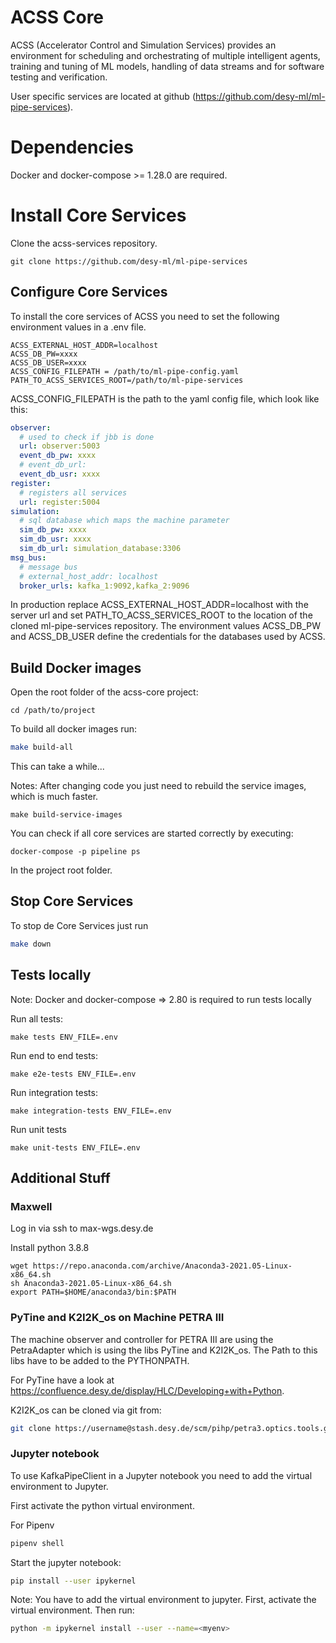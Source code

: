 # ACSS Core

ACSS (Accelerator Control and Simulation Services) provides an environment for scheduling and orchestrating of multiple intelligent agents, training and tuning of ML models, handling of data streams and for software testing and verification.

User specific services are located at github (https://github.com/desy-ml/ml-pipe-services).

# Dependencies

Docker and docker-compose >= 1.28.0 are required.

# Install Core Services

Clone the acss-services repository.
```
git clone https://github.com/desy-ml/ml-pipe-services
```

## Configure Core Services
To install the core services of ACSS you need to set the following environment values in a .env file.
```
ACSS_EXTERNAL_HOST_ADDR=localhost
ACSS_DB_PW=xxxx
ACSS_DB_USER=xxxx
ACSS_CONFIG_FILEPATH = /path/to/ml-pipe-config.yaml
PATH_TO_ACSS_SERVICES_ROOT=/path/to/ml-pipe-services
```

ACSS_CONFIG_FILEPATH is the path to the yaml config file, which look like this:

```yml
observer:
  # used to check if jbb is done
  url: observer:5003
  event_db_pw: xxxx
  # event_db_url:
  event_db_usr: xxxx
register:
  # registers all services
  url: register:5004
simulation:
  # sql database which maps the machine parameter
  sim_db_pw: xxxx
  sim_db_usr: xxxx
  sim_db_url: simulation_database:3306
msg_bus:
  # message bus
  # external_host_addr: localhost
  broker_urls: kafka_1:9092,kafka_2:9096
```

In production replace ACSS_EXTERNAL_HOST_ADDR=localhost with the server url and set PATH_TO_ACSS_SERVICES_ROOT to the location of the cloned ml-pipe-services repository.
The environment values ACSS_DB_PW and ACSS_DB_USER define the credentials for the databases used by ACSS.


## Build Docker images
Open the root folder of the acss-core project:
```
cd /path/to/project
```

To build all docker images run:
```bash
make build-all
``` 
This can take a while...

Notes: After changing code you just need to rebuild the service images, which is much faster.
```
make build-service-images
```

You can check if all core services are started correctly by executing:

```
docker-compose -p pipeline ps
```
In the project root folder.

## Stop Core Services
To stop de Core Services just run
``` bash
make down
```

## Tests locally
Note: Docker and docker-compose => 2.80 is required to run tests locally

Run all tests:
```
make tests ENV_FILE=.env
```
Run end to end tests:
```
make e2e-tests ENV_FILE=.env
```
Run integration tests:
```
make integration-tests ENV_FILE=.env
```
Run unit tests
```
make unit-tests ENV_FILE=.env
```
## Additional Stuff
### Maxwell
Log in via ssh to max-wgs.desy.de

Install python 3.8.8 
```
wget https://repo.anaconda.com/archive/Anaconda3-2021.05-Linux-x86_64.sh
sh Anaconda3-2021.05-Linux-x86_64.sh
export PATH=$HOME/anaconda3/bin:$PATH
```

### PyTine and K2I2K_os on Machine PETRA III
The machine observer and controller for PETRA III are using the PetraAdapter which is using the libs PyTine and K2I2K_os.
The Path to this libs have to be added to the PYTHONPATH. 

For PyTine have a look at https://confluence.desy.de/display/HLC/Developing+with+Python. 

K2I2K_os can be cloned via git from: 
```bash
git clone https://username@stash.desy.de/scm/pihp/petra3.optics.tools.git
```


### Jupyter notebook
To use KafkaPipeClient in a Jupyter notebook you need to add the virtual environment to Jupyter.

First activate the python virtual environment.

For Pipenv
``` bash
pipenv shell
```

Start the jupyter notebook:
```bash
pip install --user ipykernel
```

Note: You have to add the virtual environment to jupyter. First, activate the virtual environment. Then run:
```bash
python -m ipykernel install --user --name=<myenv> 
```
